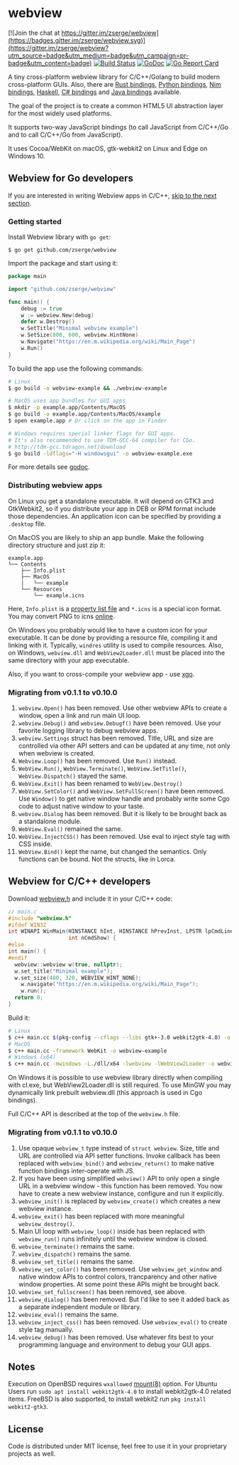 # webview

[![Join the chat at https://gitter.im/zserge/webview](https://badges.gitter.im/zserge/webview.svg)](https://gitter.im/zserge/webview?utm_source=badge&utm_medium=badge&utm_campaign=pr-badge&utm_content=badge)
[![Build Status](https://img.shields.io/github/workflow/status/zserge/webview/CI%20Pipeline)](https://github.com/zserge/webview)
[![GoDoc](https://godoc.org/github.com/zserge/webview?status.svg)](https://godoc.org/github.com/zserge/webview)
[![Go Report Card](https://goreportcard.com/badge/github.com/zserge/webview)](https://goreportcard.com/report/github.com/zserge/webview)

A tiny cross-platform webview library for C/C++/Golang to build modern
cross-platform GUIs. Also, there are
[Rust bindings](https://github.com/Boscop/webview-rs),
[Python bindings](https://github.com/zserge/webview-python),
[Nim bindings](https://github.com/oskca/webview),
[Haskell](https://github.com/lettier/webviewhs),
[C# bindings](https://github.com/iwillspeak/webview-cs) and
[Java bindings](https://github.com/shannah/webviewjar) available.

The goal of the project is to create a common HTML5 UI abstraction layer for the
most widely used platforms.

It supports two-way JavaScript bindings (to call JavaScript from C/C++/Go and to
call C/C++/Go from JavaScript).

It uses Cocoa/WebKit on macOS, gtk-webkit2 on Linux and Edge on Windows 10.

## Webview for Go developers

If you are interested in writing Webview apps in C/C++,
[skip to the next section](#webview-for-cc-developers).

### Getting started

Install Webview library with `go get`:

```
$ go get github.com/zserge/webview
```

Import the package and start using it:

```go
package main

import "github.com/zserge/webview"

func main() {
	debug := true
	w := webview.New(debug)
	defer w.Destroy()
	w.SetTitle("Minimal webview example")
	w.SetSize(800, 600, webview.HintNone)
	w.Navigate("https://en.m.wikipedia.org/wiki/Main_Page")
	w.Run()
}
```

To build the app use the following commands:

```bash
# Linux
$ go build -o webview-example && ./webview-example

# MacOS uses app bundles for GUI apps
$ mkdir -p example.app/Contents/MacOS
$ go build -o example.app/Contents/MacOS/example
$ open example.app # Or click on the app in Finder

# Windows requires special linker flags for GUI apps.
# It's also recommended to use TDM-GCC-64 compiler for CGo.
# http://tdm-gcc.tdragon.net/download
$ go build -ldflags="-H windowsgui" -o webview-example.exe
```

For more details see [godoc](https://godoc.org/github.com/zserge/webview).

### Distributing webview apps

On Linux you get a standalone executable. It will depend on GTK3 and GtkWebkit2,
so if you distribute your app in DEB or RPM format include those dependencies.
An application icon can be specified by providing a `.desktop` file.

On MacOS you are likely to ship an app bundle. Make the following directory
structure and just zip it:

```
example.app
└── Contents
    ├── Info.plist
    ├── MacOS
    |   └── example
    └── Resources
        └── example.icns
```

Here, `Info.plist` is a
[property list file](https://developer.apple.com/library/content/documentation/General/Reference/InfoPlistKeyReference/Articles/AboutInformationPropertyListFiles.html)
and `*.icns` is a special icon format. You may convert PNG to icns
[online](https://iconverticons.com/online/).

On Windows you probably would like to have a custom icon for your executable. It
can be done by providing a resource file, compiling it and linking with it.
Typically, `windres` utility is used to compile resources. Also, on Windows,
`webview.dll` and `WebView2Loader.dll` must be placed into the same directory
with your app executable.

Also, if you want to cross-compile your webview app - use
[xgo](https://github.com/karalabe/xgo).

### Migrating from v0.1.1 to v0.10.0

1. `webview.Open()` has been removed. Use other webview APIs to create a window,
   open a link and run main UI loop.
2. `webview.Debug()` and `webview.Debugf()` have been removed. Use your favorite
   logging library to debug webview apps.
3. `webview.Settings` struct has been removed. Title, URL and size are
   controlled via other API setters and can be updated at any time, not only
   when webview is created.
4. `Webview.Loop()` has been removed. Use `Run()` instead.
5. `WebView.Run()`, `WebView.Terminate()`, `WebView.SetTitle()`,
   `WebView.Dispatch()` stayed the same.
6. `WebView.Exit()` has been renamed to `WebView.Destroy()`
7. `WebView.SetColor()` and `WebView.SetFullScreen()` have been removed. Use
   `Window()` to get native window handle and probably write some Cgo code to
   adjust native window to your taste.
8. `webview.Dialog` has been removed. But it is likely to be brought back as a
   standalone module.
9. `WebView.Eval()` remained the same.
10. `WebView.InjectCSS()` has been removed. Use eval to inject style tag with
    CSS inside.
11. `WebView.Bind()` kept the name, but changed the semantics. Only functions
    can be bound. Not the structs, like in Lorca.

## Webview for C/C++ developers

Download
[webview.h](https://raw.githubusercontent.com/zserge/webview/master/webview.h)
and include it in your C/C++ code:

```c
// main.c
#include "webview.h"
#ifdef WIN32
int WINAPI WinMain(HINSTANCE hInt, HINSTANCE hPrevInst, LPSTR lpCmdLine,
                   int nCmdShow) {
#else
int main() {
#endif
  webview::webview w(true, nullptr);
  w.set_title("Minimal example");
  w.set_size(480, 320, WEBVIEW_HINT_NONE);
	w.navigate("https://en.m.wikipedia.org/wiki/Main_Page");
	w.run();
  return 0;
}
```

Build it:

```bash
# Linux
$ c++ main.cc $(pkg-config --cflags --libs gtk+-3.0 webkit2gtk-4.0) -o webview-example
# MacOS
$ c++ main.cc -framework WebKit -o webview-example
# Windows (x64)
$ c++ main.cc -mwindows -L./dll/x64 -lwebview -lWebView2Loader -o webview-example.exe
```

On Windows it is possible to use webview library directly when compiling with
cl.exe, but WebView2Loader.dll is still required. To use MinGW you may
dynamically link prebuilt webview.dll (this approach is used in Cgo bindings).

Full C/C++ API is described at the top of the `webview.h` file.

### Migrating from v0.1.1 to v0.10.0

1. Use opaque `webview_t` type instead of `struct webview`. Size, title and URL
   are controlled via API setter functions. Invoke callback has been replaced
   with `webview_bind()` and `webview_return()` to make native function bindings
   inter-operate with JS.
2. If you have been using simplified `webview()` API to only open a single URL
   in a webview window - this function has been removed. You now have to create
   a new webview instance, configure and run it explicitly.
3. `webview_init()` is replaced by `webview_create()` which creates a new
   webview instance.
4. `webview_exit()` has been replaced with more meaningful `webview_destroy()`.
5. Main UI loop with `webview_loop()` inside has been replaced with
   `webview_run()` runs infinitely until the webview window is closed.
6. `webview_terminate()` remains the same.
7. `webview_dispatch()` remains the same.
8. `webview_set_title()` remains the same.
9. `webview_set_color()` has been removed. Use `webview_get_window` and native
   window APIs to control colors, trancparency and other native window
   properties. At some point these APIs might be brought back.
10. `webview_set_fullscreen()` has been removed, see above.
11. `webview_dialog()` has been removed. But I'd like to see it added back as a
    separate independent module or library.
12. `webview_eval()` remains the same.
13. `webview_inject_css()` has been removed. Use `webview_eval()` to create
    style tag manually.
14. `webview_debug()` has been removed. Use whatever fits best to your
    programming language and environment to debug your GUI apps.

## Notes

Execution on OpenBSD requires `wxallowed`
[mount(8)](https://man.openbsd.org/mount.8) option. For Ubuntu Users run
`sudo apt install webkit2gtk-4.0` to install webkit2gtk-4.0 related items.
FreeBSD is also supported, to install webkit2 run `pkg install webkit2-gtk3`.

## License

Code is distributed under MIT license, feel free to use it in your proprietary
projects as well.
